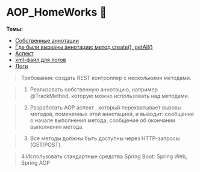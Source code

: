 # AOP_HomeWorks :green_book:
**Темы:**
- [Собственные аннотации](https://github.com/AbdulatipA/AOP_HomeWork/tree/master/src/main/java/org/example/startapplication/annotation)
- [Где были вызваны аннотации: метод create(), getAll()](https://github.com/AbdulatipA/AOP_HomeWork/blob/master/src/main/java/org/example/startapplication/service/UserServiceImpl.java)
- [Аспект](https://github.com/AbdulatipA/AOP_HomeWork/blob/master/src/main/java/org/example/startapplication/aspect/AspectExample.java)
- [xml-файл для логов](https://github.com/AbdulatipA/AOP_HomeWork/blob/master/src/main/resources/logback-spring.xml)
- [Логи](https://github.com/AbdulatipA/AOP_HomeWork/blob/master/logs/app.log)


>Требования:
>cоздать REST контроллер с несколькими методами.

>1. Реализовать собственную аннотацию, например @TrackMethod, которую можно использовать над методами.

>2. Разработать AOP аспект , который перехватывает вызовы методов, помеченных этой аннотацией, и выводит:
>cообщение о начале выполнения метода, cообщение об окончании выполнения метода.

>3. Все методы должны быть доступны через HTTP-запросы (GET/POST).

>4.Использовать стандартные средства Spring Boot: Spring Web, Spring AOP
